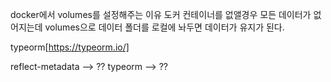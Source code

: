 docker에서 volumes를 설정해주는 이유
도커 컨테이너를 없앨경우 모든 데이터가 없어지는데
volumes으로 데이터 폴더를 로컬에 놔두면 데이터가 유지가 된다.

typeorm[https://typeorm.io/]

reflect-metadata --> ??
typeorm --> ??

